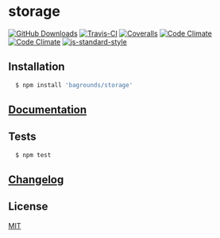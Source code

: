 # storage

[![GitHub Downloads][github-img]][github-url]
[![Travis-CI][travis-img]][travis-url]
[![Coveralls][coveralls-img]][coveralls-url]
[![Code Climate][codeclimate-img]][codeclimate-url]
[![Code Climate][codeclimate-issues-img]][codeclimate-issues-url]
[![js-standard-style][standard-img]][standard-url]


## Installation

``` bash
  $ npm install 'bagrounds/storage'
```

## [Documentation][gh-pages-url]


## Tests
``` bash
  $ npm test
```


## [Changelog][changelog-url]

## License
[MIT][license-url]


[changelog-url]: CHANGELOG.md

[license-url]: LICENSE

[standard-img]: https://img.shields.io/badge/code%20style-standard-brightgreen.svg
[standard-url]: http://standardjs.com/

[github-img]: https://img.shields.io/github/downloads/bagrounds/storage/total.svg
[github-url]: https://github.com/bagrounds/storage

[travis-img]: https://img.shields.io/travis/bagrounds/storage/master.svg
[travis-url]: https://travis-ci.org/bagrounds/storage

[coveralls-img]: https://coveralls.io/repos/github/bagrounds/storage/badge.svg?branch=master
[coveralls-url]: https://coveralls.io/github/bagrounds/storage?branch=master

[codeclimate-img]: https://codeclimate.com/github/bagrounds/storage/badges/gpa.svg
[codeclimate-url]: https://codeclimate.com/github/bagrounds/storage

[codeclimate-issues-img]: https://codeclimate.com/github/bagrounds/storage/badges/issue_count.svg
[codeclimate-issues-url]: https://codeclimate.com/github/bagrounds/storage/issues

[gh-pages-url]: http://bagrounds.github.io/storage
